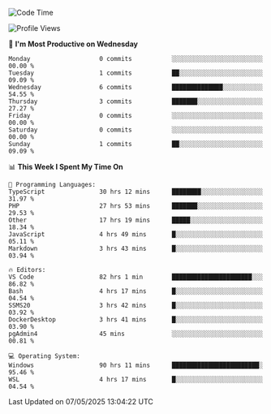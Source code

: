 <!--START_SECTION:waka-->
![Code Time](http://img.shields.io/badge/Code%20Time-4%2C899%20hrs%2053%20mins-blue)

![Profile Views](http://img.shields.io/badge/Profile%20Views-0-blue)

📅 **I'm Most Productive on Wednesday** 

```text
Monday                   0 commits           ░░░░░░░░░░░░░░░░░░░░░░░░░   00.00 % 
Tuesday                  1 commits           ██░░░░░░░░░░░░░░░░░░░░░░░   09.09 % 
Wednesday                6 commits           ██████████████░░░░░░░░░░░   54.55 % 
Thursday                 3 commits           ███████░░░░░░░░░░░░░░░░░░   27.27 % 
Friday                   0 commits           ░░░░░░░░░░░░░░░░░░░░░░░░░   00.00 % 
Saturday                 0 commits           ░░░░░░░░░░░░░░░░░░░░░░░░░   00.00 % 
Sunday                   1 commits           ██░░░░░░░░░░░░░░░░░░░░░░░   09.09 % 
```


📊 **This Week I Spent My Time On** 

```text
💬 Programming Languages: 
TypeScript               30 hrs 12 mins      ████████░░░░░░░░░░░░░░░░░   31.97 % 
PHP                      27 hrs 53 mins      ███████░░░░░░░░░░░░░░░░░░   29.53 % 
Other                    17 hrs 19 mins      █████░░░░░░░░░░░░░░░░░░░░   18.34 % 
JavaScript               4 hrs 49 mins       █░░░░░░░░░░░░░░░░░░░░░░░░   05.11 % 
Markdown                 3 hrs 43 mins       █░░░░░░░░░░░░░░░░░░░░░░░░   03.94 % 

🔥 Editors: 
VS Code                  82 hrs 1 min        ██████████████████████░░░   86.82 % 
Bash                     4 hrs 17 mins       █░░░░░░░░░░░░░░░░░░░░░░░░   04.54 % 
SSMS20                   3 hrs 42 mins       █░░░░░░░░░░░░░░░░░░░░░░░░   03.92 % 
DockerDesktop            3 hrs 41 mins       █░░░░░░░░░░░░░░░░░░░░░░░░   03.90 % 
pgAdmin4                 45 mins             ░░░░░░░░░░░░░░░░░░░░░░░░░   00.81 % 

💻 Operating System: 
Windows                  90 hrs 11 mins      ████████████████████████░   95.46 % 
WSL                      4 hrs 17 mins       █░░░░░░░░░░░░░░░░░░░░░░░░   04.54 % 
```


 Last Updated on 07/05/2025 13:04:22 UTC
<!--END_SECTION:waka-->
